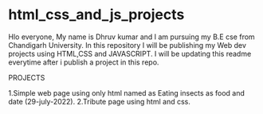 # html_css_and_js_projects
Hlo everyone, My name is Dhruv kumar and I am pursuing my B.E cse from Chandigarh University.
In this repository I will be publishing my Web dev projects using HTML,CSS and JAVASCRIPT.
I will be updating this readme everytime after i publish a project in this repo.
   
   
   PROJECTS
   
1.Simple web page using only html named as Eating insects as food and date (29-july-2022).
2.Tribute page using html and css. 
